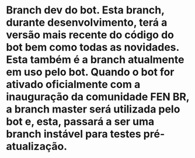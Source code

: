 # Branch dev do bot. Esta branch, durante desenvolvimento, terá a versão mais recente do código do bot bem como todas as novidades. Esta também é a branch atualmente em uso pelo bot. Quando o bot for ativado oficialmente com a inauguração da comunidade FEN BR, a branch master será utilizada pelo bot e, esta, passará a ser uma branch instável para testes pré-atualização.

